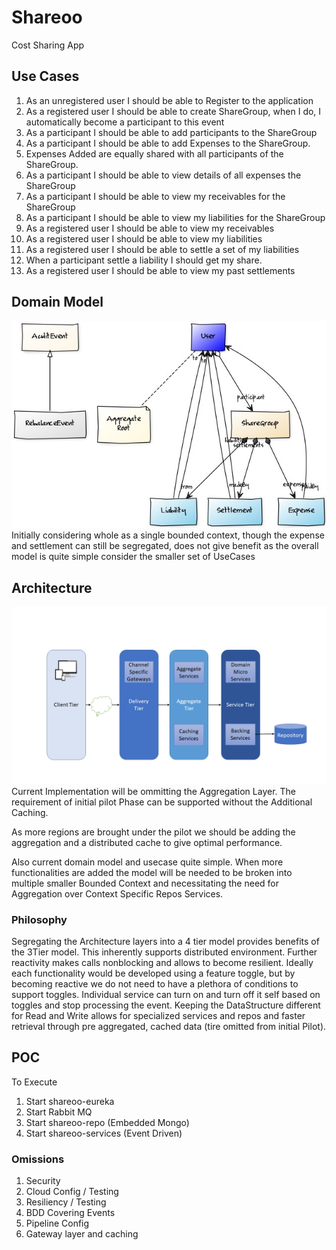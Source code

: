# Shareoo
Cost Sharing App
## Use Cases
 1. As an unregistered user I should be able to Register to the application
 1. As a registered user I should be able to create ShareGroup, when I do, I automatically become a participant to this event
 1. As a participant I should be able to add participants to the ShareGroup
 1. As a participant I should be able to add Expenses to the ShareGroup. 
 1. Expenses Added are equally shared with all participants of the ShareGroup.
 1. As a participant I should be able to view details of all expenses the ShareGroup
 1. As a participant I should be able to view my receivables for the ShareGroup
 1. As a participant I should be able to view my liabilities for the ShareGroup
 1. As a registered user I should be able to view my receivables
 1. As a registered user I should be able to view my liabilities
 1. As a registered user I should be able to settle a set of my liabilities
 1. When a participant settle a liability I should get my share.
 1. As a registered user I should be able to view my past settlements
## Domain Model
![Domain Model Image](model.jpg)
Initially considering whole as a single bounded context, though the expense and settlement can still be segregated, does not give benefit as the overall model is quite simple consider the smaller set of UseCases 

## Architecture
![Domain Model Image](architecture.png)
Current Implementation will be ommitting the Aggregation Layer. The requirement of initial pilot Phase can be supported without the Additional Caching. 

As more regions are brought under the pilot we should be adding the aggregation and a distributed cache to give optimal performance. 

Also current domain model and usecase quite simple. When more functionalities are added the model will be needed to be broken into multiple smaller Bounded Context and necessitating the need for Aggregation over Context Specific Repos Services.

### Philosophy  
Segregating the Architecture layers into a 4 tier model provides benefits of the 3Tier model. 
This inherently supports distributed environment. 
Further reactivity  makes calls nonblocking and allows to become resilient. Ideally each functionality would be developed using a feature toggle, but by becoming reactive we do not need to have a plethora of conditions to support toggles.
Individual service can turn on and turn off it self based on toggles and stop processing the event. 
Keeping the DataStructure different for Read and Write allows for specialized services and repos and faster retrieval through pre aggregated, cached data (tire omitted from initial Pilot).

## POC
To Execute 
1. Start shareoo-eureka
2. Start Rabbit MQ 
3. Start shareoo-repo (Embedded Mongo)
4. Start shareoo-services (Event Driven)   

### Omissions
1. Security
2. Cloud Config / Testing
3. Resiliency / Testing
4. BDD Covering Events
5. Pipeline Config
6. Gateway layer and caching

 